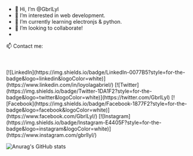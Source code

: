 - 👋 Hi, I’m @GbrlLyl
- 👀 I’m interested in web development.
- 🌱 I’m currently learning electronjs & python.
- 💞️ I’m looking to collaborate!
- 
 <p> 📫 Contact me:</p><br><br>
[![LinkedIn](https://img.shields.io/badge/LinkedIn-0077B5?style=for-the-badge&logo=linkedin&logoColor=white)](https://www.linkedin.com/in/loyolagabriel/)
[![Twitter](https://img.shields.io/badge/Twitter-1DA1F2?style=for-the-badge&logo=twitter&logoColor=white)](https://twitter.com/GbrlLyl)
[![Facebook](https://img.shields.io/badge/Facebook-1877F2?style=for-the-badge&logo=facebook&logoColor=white)](https://www.facebook.com/GbrlLyl/)
[![Instagram](https://img.shields.io/badge/Instagram-E4405F?style=for-the-badge&logo=instagram&logoColor=white)](https://www.instagram.com/gbrllyl/)

![Anurag's GitHub stats](https://github-readme-stats.vercel.app/api?username=GbrlLyl&show_icons=true)



<!---
GbrlLyl/GbrlLyl is a ✨ special ✨ repository because its `README.md` (this file) appears on your GitHub profile.
You can click the Preview link to take a look at your changes.
--->
